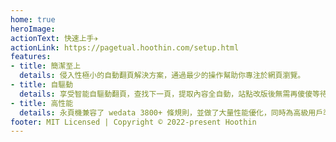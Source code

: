 ```yaml
---   
home: true
heroImage: 
actionText: 快速上手✈️
actionLink: https://pagetual.hoothin.com/setup.html
features:
- title: 簡潔至上
  details: 侵入性極小的自動翻頁解決方案，通過最少的操作幫助你專注於網頁瀏覽。
- title: 自驅動
  details: 享受智能自驅動翻頁，查找下一頁，提取內容全自動，站點改版後無需再傻傻等待規則更新。
- title: 高性能
  details: 永頁機兼容了 wedata 3800+ 條規則，並做了大量性能優化，同時為高級用戶準備了強大的自定義規則。
footer: MIT Licensed | Copyright © 2022-present Hoothin
---
```

<style type="text/css">
.dropdown-wrapper {
    display: none;
}
</style>